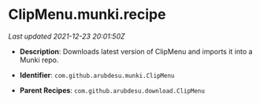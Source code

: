 # ClipMenu.munki.recipe

_Last updated 2021-12-23 20:01:50Z_

- **Description**: Downloads latest version of ClipMenu and imports it into a Munki repo.

- **Identifier**: `com.github.arubdesu.munki.ClipMenu`

- **Parent Recipes**: `com.github.arubdesu.download.ClipMenu`

